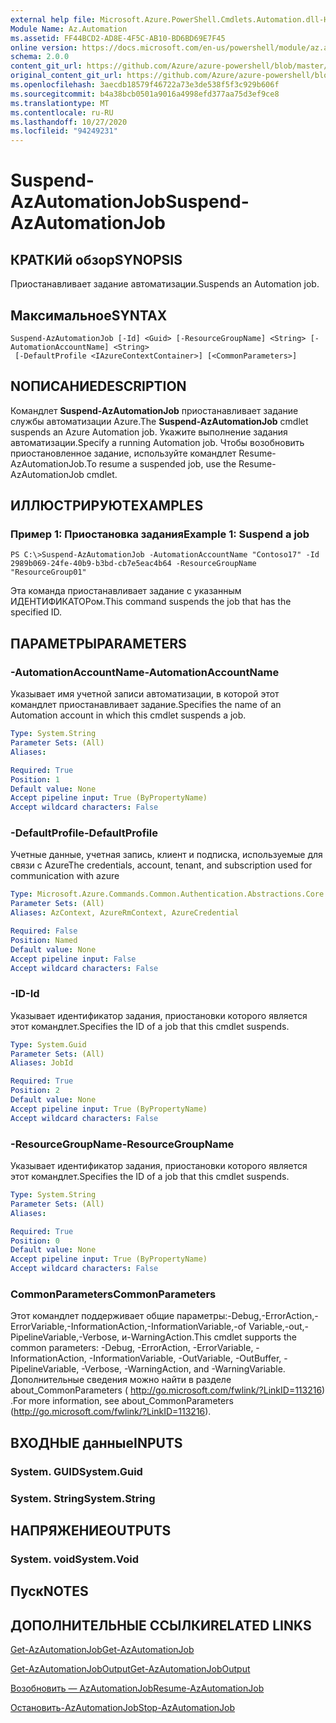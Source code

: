 ```yaml
---
external help file: Microsoft.Azure.PowerShell.Cmdlets.Automation.dll-Help.xml
Module Name: Az.Automation
ms.assetid: FF44BCD2-AD8E-4F5C-AB10-BD6BD69E7F45
online version: https://docs.microsoft.com/en-us/powershell/module/az.automation/suspend-azautomationjob
schema: 2.0.0
content_git_url: https://github.com/Azure/azure-powershell/blob/master/src/Automation/Automation/help/Suspend-AzAutomationJob.md
original_content_git_url: https://github.com/Azure/azure-powershell/blob/master/src/Automation/Automation/help/Suspend-AzAutomationJob.md
ms.openlocfilehash: 3aecdb18579f46722a73e3de538f5f3c929b606f
ms.sourcegitcommit: b4a38bcb0501a9016a4998efd377aa75d3ef9ce8
ms.translationtype: MT
ms.contentlocale: ru-RU
ms.lasthandoff: 10/27/2020
ms.locfileid: "94249231"
---
```

# <span data-ttu-id="68248-101">Suspend-AzAutomationJob</span><span class="sxs-lookup"><span data-stu-id="68248-101">Suspend-AzAutomationJob</span></span>

## <span data-ttu-id="68248-102">КРАТКИй обзор</span><span class="sxs-lookup"><span data-stu-id="68248-102">SYNOPSIS</span></span>
<span data-ttu-id="68248-103">Приостанавливает задание автоматизации.</span><span class="sxs-lookup"><span data-stu-id="68248-103">Suspends an Automation job.</span></span>

## <span data-ttu-id="68248-104">Максимальное</span><span class="sxs-lookup"><span data-stu-id="68248-104">SYNTAX</span></span>

```
Suspend-AzAutomationJob [-Id] <Guid> [-ResourceGroupName] <String> [-AutomationAccountName] <String>
 [-DefaultProfile <IAzureContextContainer>] [<CommonParameters>]
```

## <span data-ttu-id="68248-105">NОПИСАНИЕ</span><span class="sxs-lookup"><span data-stu-id="68248-105">DESCRIPTION</span></span>
<span data-ttu-id="68248-106">Командлет **Suspend-AzAutomationJob** приостанавливает задание службы автоматизации Azure.</span><span class="sxs-lookup"><span data-stu-id="68248-106">The **Suspend-AzAutomationJob** cmdlet suspends an Azure Automation job.</span></span>
<span data-ttu-id="68248-107">Укажите выполнение задания автоматизации.</span><span class="sxs-lookup"><span data-stu-id="68248-107">Specify a running Automation job.</span></span>
<span data-ttu-id="68248-108">Чтобы возобновить приостановленное задание, используйте командлет Resume-AzAutomationJob.</span><span class="sxs-lookup"><span data-stu-id="68248-108">To resume a suspended job, use the Resume-AzAutomationJob cmdlet.</span></span>

## <span data-ttu-id="68248-109">ИЛЛЮСТРИРУЮТ</span><span class="sxs-lookup"><span data-stu-id="68248-109">EXAMPLES</span></span>

### <span data-ttu-id="68248-110">Пример 1: Приостановка задания</span><span class="sxs-lookup"><span data-stu-id="68248-110">Example 1: Suspend a job</span></span>
```
PS C:\>Suspend-AzAutomationJob -AutomationAccountName "Contoso17" -Id 2989b069-24fe-40b9-b3bd-cb7e5eac4b64 -ResourceGroupName "ResourceGroup01"
```

<span data-ttu-id="68248-111">Эта команда приостанавливает задание с указанным ИДЕНТИФИКАТОРом.</span><span class="sxs-lookup"><span data-stu-id="68248-111">This command suspends the job that has the specified ID.</span></span>

## <span data-ttu-id="68248-112">ПАРАМЕТРЫ</span><span class="sxs-lookup"><span data-stu-id="68248-112">PARAMETERS</span></span>

### <span data-ttu-id="68248-113">-AutomationAccountName</span><span class="sxs-lookup"><span data-stu-id="68248-113">-AutomationAccountName</span></span>
<span data-ttu-id="68248-114">Указывает имя учетной записи автоматизации, в которой этот командлет приостанавливает задание.</span><span class="sxs-lookup"><span data-stu-id="68248-114">Specifies the name of an Automation account in which this cmdlet suspends a job.</span></span>

```yaml
Type: System.String
Parameter Sets: (All)
Aliases:

Required: True
Position: 1
Default value: None
Accept pipeline input: True (ByPropertyName)
Accept wildcard characters: False
```

### <span data-ttu-id="68248-115">-DefaultProfile</span><span class="sxs-lookup"><span data-stu-id="68248-115">-DefaultProfile</span></span>
<span data-ttu-id="68248-116">Учетные данные, учетная запись, клиент и подписка, используемые для связи с Azure</span><span class="sxs-lookup"><span data-stu-id="68248-116">The credentials, account, tenant, and subscription used for communication with azure</span></span>

```yaml
Type: Microsoft.Azure.Commands.Common.Authentication.Abstractions.Core.IAzureContextContainer
Parameter Sets: (All)
Aliases: AzContext, AzureRmContext, AzureCredential

Required: False
Position: Named
Default value: None
Accept pipeline input: False
Accept wildcard characters: False
```

### <span data-ttu-id="68248-117">-ID</span><span class="sxs-lookup"><span data-stu-id="68248-117">-Id</span></span>
<span data-ttu-id="68248-118">Указывает идентификатор задания, приостановки которого является этот командлет.</span><span class="sxs-lookup"><span data-stu-id="68248-118">Specifies the ID of a job that this cmdlet suspends.</span></span>

```yaml
Type: System.Guid
Parameter Sets: (All)
Aliases: JobId

Required: True
Position: 2
Default value: None
Accept pipeline input: True (ByPropertyName)
Accept wildcard characters: False
```

### <span data-ttu-id="68248-119">-ResourceGroupName</span><span class="sxs-lookup"><span data-stu-id="68248-119">-ResourceGroupName</span></span>
<span data-ttu-id="68248-120">Указывает идентификатор задания, приостановки которого является этот командлет.</span><span class="sxs-lookup"><span data-stu-id="68248-120">Specifies the ID of a job that this cmdlet suspends.</span></span>

```yaml
Type: System.String
Parameter Sets: (All)
Aliases:

Required: True
Position: 0
Default value: None
Accept pipeline input: True (ByPropertyName)
Accept wildcard characters: False
```

### <span data-ttu-id="68248-121">CommonParameters</span><span class="sxs-lookup"><span data-stu-id="68248-121">CommonParameters</span></span>
<span data-ttu-id="68248-122">Этот командлет поддерживает общие параметры:-Debug,-ErrorAction,-ErrorVariable,-InformationAction,-InformationVariable,-of Variable,-out,-PipelineVariable,-Verbose, и-WarningAction.</span><span class="sxs-lookup"><span data-stu-id="68248-122">This cmdlet supports the common parameters: -Debug, -ErrorAction, -ErrorVariable, -InformationAction, -InformationVariable, -OutVariable, -OutBuffer, -PipelineVariable, -Verbose, -WarningAction, and -WarningVariable.</span></span> <span data-ttu-id="68248-123">Дополнительные сведения можно найти в разделе about_CommonParameters ( http://go.microsoft.com/fwlink/?LinkID=113216) .</span><span class="sxs-lookup"><span data-stu-id="68248-123">For more information, see about_CommonParameters (http://go.microsoft.com/fwlink/?LinkID=113216).</span></span>

## <span data-ttu-id="68248-124">ВХОДНЫЕ данные</span><span class="sxs-lookup"><span data-stu-id="68248-124">INPUTS</span></span>

### <span data-ttu-id="68248-125">System. GUID</span><span class="sxs-lookup"><span data-stu-id="68248-125">System.Guid</span></span>

### <span data-ttu-id="68248-126">System. String</span><span class="sxs-lookup"><span data-stu-id="68248-126">System.String</span></span>

## <span data-ttu-id="68248-127">НАПРЯЖЕНИЕ</span><span class="sxs-lookup"><span data-stu-id="68248-127">OUTPUTS</span></span>

### <span data-ttu-id="68248-128">System. void</span><span class="sxs-lookup"><span data-stu-id="68248-128">System.Void</span></span>

## <span data-ttu-id="68248-129">Пуск</span><span class="sxs-lookup"><span data-stu-id="68248-129">NOTES</span></span>

## <span data-ttu-id="68248-130">ДОПОЛНИТЕЛЬНЫЕ ССЫЛКИ</span><span class="sxs-lookup"><span data-stu-id="68248-130">RELATED LINKS</span></span>

[<span data-ttu-id="68248-131">Get-AzAutomationJob</span><span class="sxs-lookup"><span data-stu-id="68248-131">Get-AzAutomationJob</span></span>](./Get-AzAutomationJob.md)

[<span data-ttu-id="68248-132">Get-AzAutomationJobOutput</span><span class="sxs-lookup"><span data-stu-id="68248-132">Get-AzAutomationJobOutput</span></span>](./Get-AzAutomationJobOutput.md)

[<span data-ttu-id="68248-133">Возобновить — AzAutomationJob</span><span class="sxs-lookup"><span data-stu-id="68248-133">Resume-AzAutomationJob</span></span>](./Resume-AzAutomationJob.md)

[<span data-ttu-id="68248-134">Остановить-AzAutomationJob</span><span class="sxs-lookup"><span data-stu-id="68248-134">Stop-AzAutomationJob</span></span>](./Stop-AzAutomationJob.md)



